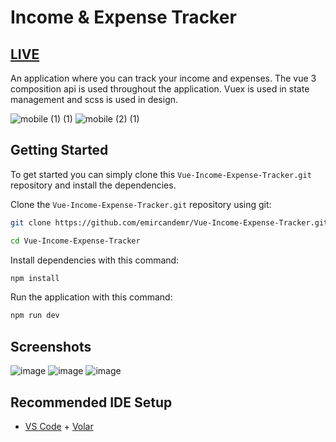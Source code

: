 # Income & Expense Tracker

## [LIVE](income-expense.vercel.app)

An application where you can track your income and expenses. The vue 3 composition api is used throughout the application. Vuex is used in state management and scss is used in design.

![mobile (1) (1)](https://user-images.githubusercontent.com/72731296/196258572-2e2ea782-28db-4692-91e9-da63326fda8b.png)
![mobile (2) (1)](https://user-images.githubusercontent.com/72731296/196258574-dad3f933-c5c2-4e40-86bc-691dffeeebe9.png)


## Getting Started

To get started you can simply clone this `Vue-Income-Expense-Tracker.git` repository and install the dependencies.

Clone the `Vue-Income-Expense-Tracker.git` repository using git:

```bash
git clone https://github.com/emircandemr/Vue-Income-Expense-Tracker.git

cd Vue-Income-Expense-Tracker
```

Install dependencies with this command:

```bash
npm install
```

Run the application with this command:

```bash
npm run dev
```
## Screenshots

![image](https://user-images.githubusercontent.com/72731296/196255124-495a98b5-5995-40f7-9d64-56f9fcd9ce7a.png)
![image](https://user-images.githubusercontent.com/72731296/196255225-59563df9-b35b-4260-919c-e6309054de11.png)
![image](https://user-images.githubusercontent.com/72731296/196255343-5b384c8b-d347-4587-8f56-6a16a764fc21.png)


## Recommended IDE Setup

- [VS Code](https://code.visualstudio.com/) + [Volar](https://marketplace.visualstudio.com/items?itemName=Vue.volar)

